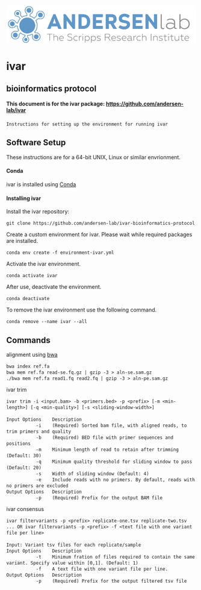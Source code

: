 <img src="Andersen_lab.jpg" alt="hi" class="inline"/>


# ivar

## bioinformatics protocol

#### This document is for the ivar package: https://github.com/andersen-lab/ivar

```Instructions for setting up the environment for running ivar```

## Software Setup

These instructions are for a 64-bit UNIX, Linux or similar envrionment.

#### Conda

ivar is installed using [Conda](https://conda.io/en/latest/)

#### Installing ivar
Install the ivar repository:

```
git clone https://github.com/andersen-lab/ivar-bioinformatics-protocol
```

Create a custom environment for ivar. Please wait while required packages are installed.

```
conda env create -f environment-ivar.yml
```

Activate the ivar environment.

```
conda activate ivar
```

After use, deactivate the environment.

```
conda deactivate
```

To remove the ivar environment use the following command.

```
conda remove --name ivar --all
```

## Commands

alignment using [bwa](https://github.com/lh3/bwa)
```
bwa index ref.fa
bwa mem ref.fa read-se.fq.gz | gzip -3 > aln-se.sam.gz
./bwa mem ref.fa read1.fq read2.fq | gzip -3 > aln-pe.sam.gz
```

ivar trim
```
ivar trim -i <input.bam> -b <primers.bed> -p <prefix> [-m <min-length>] [-q <min-quality>] [-s <sliding-window-width>]

Input Options    Description
           -i    (Required) Sorted bam file, with aligned reads, to trim primers and quality
           -b    (Required) BED file with primer sequences and positions
           -m    Minimum length of read to retain after trimming (Default: 30)
           -q    Minimum quality threshold for sliding window to pass (Default: 20)
           -s    Width of sliding window (Default: 4)
           -e    Include reads with no primers. By default, reads with no primers are excluded
Output Options   Description
           -p    (Required) Prefix for the output BAM file
```

ivar consensus
```
ivar filtervariants -p <prefix> replicate-one.tsv replicate-two.tsv ... OR ivar filtervariants -p <prefix> -f <text file with one variant file per line> 

Input: Variant tsv files for each replicate/sample
Input Options    Description
           -t    Minimum fration of files required to contain the same variant. Specify value within [0,1]. (Default: 1)
           -f    A text file with one variant file per line.
Output Options   Description
           -p    (Required) Prefix for the output filtered tsv file
```
